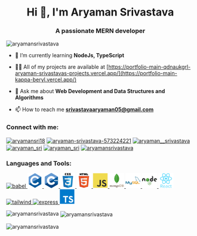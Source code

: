 <h1 align="center">Hi 👋, I'm Aryaman Srivastava</h1>
<h3 align="center">A passionate MERN developer </h3>

<p align="left"> <img src="https://komarev.com/ghpvc/?username=aryamansrivastava&label=Profile%20views&color=0e75b6&style=flat" alt="aryamansrivastava" /> </p>

- 🌱 I’m currently learning **NodeJs, TypeScript**

- 👨‍💻 All of my projects are available at [https://portfolio-main-qdnaukgrl-aryaman-srivastavas-projects.vercel.app/](https://portfolio-main-kappa-beryl.vercel.app/)

- 💬 Ask me about **Web Development and Data Structures and Algorithms**

- 📫 How to reach me **srivastavaaryaman05@gmail.com**

<h3 align="left">Connect with me:</h3>
<p align="left">
<a href="https://twitter.com/aryamansri18" target="blank"><img align="center" src="https://raw.githubusercontent.com/rahuldkjain/github-profile-readme-generator/master/src/images/icons/Social/twitter.svg" alt="aryamansri18" height="30" width="40" /></a>
<a href="https://linkedin.com/in/aryaman-srivastava-573224221" target="blank"><img align="center" src="https://raw.githubusercontent.com/rahuldkjain/github-profile-readme-generator/master/src/images/icons/Social/linked-in-alt.svg" alt="aryaman-srivastava-573224221" height="30" width="40" /></a>
<a href="https://instagram.com/aryaman__srivastava" target="blank"><img align="center" src="https://raw.githubusercontent.com/rahuldkjain/github-profile-readme-generator/master/src/images/icons/Social/instagram.svg" alt="aryaman__srivastava" height="30" width="40" /></a>
<a href="https://www.codechef.com/users/aryaman_sri" target="blank"><img align="center" src="https://cdn.jsdelivr.net/npm/simple-icons@3.1.0/icons/codechef.svg" alt="aryaman_sri" height="30" width="40" /></a>
<a href="https://codeforces.com/profile/aryaman_sri" target="blank"><img align="center" src="https://raw.githubusercontent.com/rahuldkjain/github-profile-readme-generator/master/src/images/icons/Social/codeforces.svg" alt="aryaman_sri" height="30" width="40" /></a>
<a href="https://www.leetcode.com/aryamansrivastava" target="blank"><img align="center" src="https://raw.githubusercontent.com/rahuldkjain/github-profile-readme-generator/master/src/images/icons/Social/leet-code.svg" alt="aryamansrivastava" height="30" width="40" /></a>
</p>

<h3 align="left">Languages and Tools:</h3>
<p align="left"> <a href="https://babeljs.io/" target="_blank" rel="noreferrer"> <img src="https://www.vectorlogo.zone/logos/babeljs/babeljs-icon.svg" alt="babel" width="40" height="40"/> </a> <a href="https://www.cprogramming.com/" target="_blank" rel="noreferrer"> <img src="https://raw.githubusercontent.com/devicons/devicon/master/icons/c/c-original.svg" alt="c" width="40" height="40"/> </a> <a href="https://www.w3schools.com/cpp/" target="_blank" rel="noreferrer"> <img src="https://raw.githubusercontent.com/devicons/devicon/master/icons/cplusplus/cplusplus-original.svg" alt="cplusplus" width="40" height="40"/> </a> <a href="https://www.w3schools.com/css/" target="_blank" rel="noreferrer"> <img src="https://raw.githubusercontent.com/devicons/devicon/master/icons/css3/css3-original-wordmark.svg" alt="css3" width="40" height="40"/> </a> <a href="https://www.w3.org/html/" target="_blank" rel="noreferrer"> <img src="https://raw.githubusercontent.com/devicons/devicon/master/icons/html5/html5-original-wordmark.svg" alt="html5" width="40" height="40"/> </a> <a href="https://developer.mozilla.org/en-US/docs/Web/JavaScript" target="_blank" rel="noreferrer"> <img src="https://raw.githubusercontent.com/devicons/devicon/master/icons/javascript/javascript-original.svg" alt="javascript" width="40" height="40"/> </a> <a href="https://www.mongodb.com/" target="_blank" rel="noreferrer"> <img src="https://raw.githubusercontent.com/devicons/devicon/master/icons/mongodb/mongodb-original-wordmark.svg" alt="mongodb" width="40" height="40"/> </a> <a href="https://www.mysql.com/" target="_blank" rel="noreferrer"> <img src="https://raw.githubusercontent.com/devicons/devicon/master/icons/mysql/mysql-original-wordmark.svg" alt="mysql" width="40" height="40"/> </a> <a href="https://nodejs.org" target="_blank" rel="noreferrer"> <img src="https://raw.githubusercontent.com/devicons/devicon/master/icons/nodejs/nodejs-original-wordmark.svg" alt="nodejs" width="40" height="40"/> </a> <a href="https://reactjs.org/" target="_blank" rel="noreferrer"> <img src="https://raw.githubusercontent.com/devicons/devicon/master/icons/react/react-original-wordmark.svg" alt="react" width="40" height="40"/> </a> <a href="https://tailwindcss.com/" target="_blank" rel="noreferrer"> <img src="https://www.vectorlogo.zone/logos/tailwindcss/tailwindcss-icon.svg" alt="tailwind" width="40" height="40"/> </a>
<a href="https://expressjs.com" target="_blank" rel="noreferrer"> 
  <img src="https://img.shields.io/badge/Express.js-404D59?style=for-the-badge" alt="express" width="80" height="30"/> 
</a> 
<a href="https://www.typescriptlang.org/" target="_blank" rel="noreferrer"> 
  <img src="https://raw.githubusercontent.com/devicons/devicon/master/icons/typescript/typescript-original.svg" alt="typescript" width="40" height="40"/> 
</a>

</p>

<p><img align="left" src="https://github-readme-stats.vercel.app/api/top-langs?username=aryamansrivastava&show_icons=true&locale=en&layout=compact" alt="aryamansrivastava" /></p>

<p>&nbsp;<img align="center" src="https://github-readme-stats.vercel.app/api?username=aryamansrivastava&show_icons=true&locale=en" alt="aryamansrivastava" /></p>

<p><img align="center" src="https://github-readme-streak-stats.herokuapp.com/?user=aryamansrivastava&" alt="aryamansrivastava" /></p>
